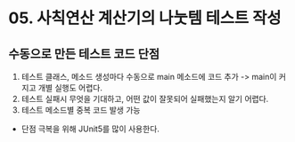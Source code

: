 # 05. 사칙연산 계산기의 나눗템 테스트 작성

## 수동으로 만든 테스트 코드 단점
1. 테스트 클래스, 메소드 생성마다 수동으로 main 메소드에 코드 추가 -> main이 커지고 개별 실행도 어렵다.
2. 테스트 실패시 무엇을 기대하고, 어떤 값이 잘못되어 실패했는지 알기 어렵다.
3. 테스트 메소드별 중복 코드 발생 가능
- 단점 극복을 위해 JUnit5를 많이 사용한다.